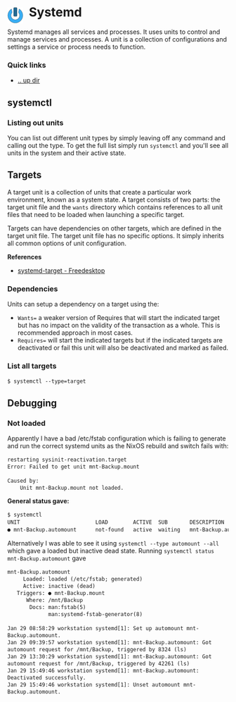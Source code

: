 # Systemd <img style="margin: 6px 13px 0px 0px" align="left" src="../../data/images/logo_36x36.png" />

Systemd manages all services and processes. It uses units to control and manage services and 
processes. A unit is a collection of configurations and settings a service or process needs to 
function.

### Quick links
* [.. up dir](..)

## systemctl

### Listing out units
You can list out different unit types by simply leaving off any command and calling out the type. To 
get the full list simply run `systemctl` and you'll see all units in the system and their active 
state.

## Targets
A target unit is a collection of units that create a particular work environment, known as a system 
state. A target consists of two parts: the target unit file and the `wants` directory which contains 
references to all unit files that need to be loaded when launching a specific target.

Targets can have dependencies on other targets, which are defined in the target unit file. The target 
unit file has no specific options. It simply inherits all common options of unit configuration.

**References**
- [systemd-target - Freedesktop](https://www.freedesktop.org/software/systemd/man/latest/systemd.target.html)

### Dependencies
Units can setup a dependency on a target using the:
* `Wants=` a weaker version of Requires that will start the indicated target but has no impact on the 
  validity of the transaction as a whole. This is recommended approach in most cases.
* `Requires=` will start the indicated targets but if the indicated targets are deactivated or fail 
  this unit will also be deactivated and marked as failed.

### List all targets

```
$ systemctl --type=target
```

## Debugging

### Not loaded
Apparently I have a bad /etc/fstab configuration which is failing to generate and run the correct 
systemd units as the NixOS rebuild and switch fails with:
```
restarting sysinit-reactivation.target
Error: Failed to get unit mnt-Backup.mount

Caused by:
    Unit mnt-Backup.mount not loaded.
```

**General status gave:**
```bash
$ systemctl
UNIT                        LOAD        ACTIVE  SUB       DESCRIPTION
● mnt-Backup.automount      not-found   active  waiting   mnt-Backup.automount
```

Alternatively I was able to see it using `systemctl --type automount --all` which gave a loaded but 
inactive dead state. Running `systemctl status mnt-Backup.automount` gave 
```
mnt-Backup.automount
     Loaded: loaded (/etc/fstab; generated)
     Active: inactive (dead)
   Triggers: ● mnt-Backup.mount
      Where: /mnt/Backup
       Docs: man:fstab(5)
             man:systemd-fstab-generator(8)

Jan 29 08:58:29 workstation systemd[1]: Set up automount mnt-Backup.automount.
Jan 29 09:39:57 workstation systemd[1]: mnt-Backup.automount: Got automount request for /mnt/Backup, triggered by 8324 (ls)
Jan 29 13:30:29 workstation systemd[1]: mnt-Backup.automount: Got automount request for /mnt/Backup, triggered by 42261 (ls)
Jan 29 15:49:46 workstation systemd[1]: mnt-Backup.automount: Deactivated successfully.
Jan 29 15:49:46 workstation systemd[1]: Unset automount mnt-Backup.automount.
```
